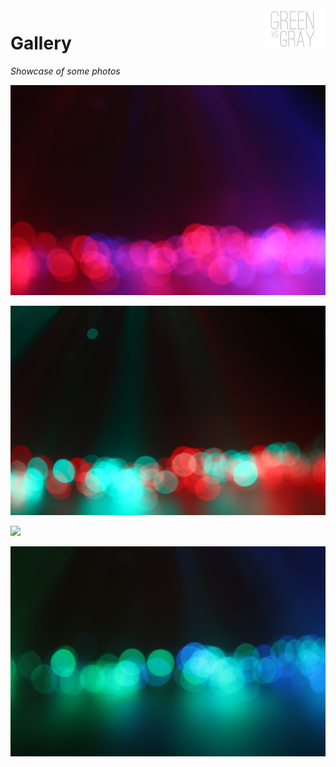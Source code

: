 
<img src="media/IMG_20190531_224151.png" align="right" style="height: 64px"/>

# Gallery  
*Showcase of some photos*

![](media/IMG_0969.JPG)

![](media/IMG_0970.JPG)

![](media/IMG_0972.JPG)

![](media/IMG_0966.JPG)
